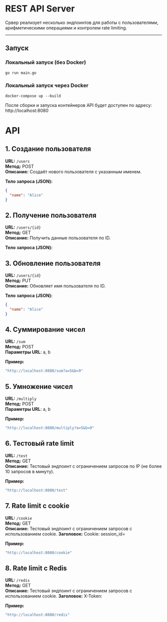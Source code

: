 # REST API Server

Срвер реализует несколько эндпоинтов для работы с пользователями, арифметическими операциями и контролем rate limiting.

---

## Запуск

### Локальный запуск (без Docker)

```bash
go run main.go
```

### Локальный запуск через Docker

```
docker-compose up --build
```
После сборки и запуска контейнеров API будет доступен по адресу:
http://localhost:8080

# API

## 1. Создание пользователя

**URL:** `/users`  
**Метод:** POST  
**Описание:** Создаёт нового пользователя с указанным именем.

**Тело запроса (JSON):**

```json
{
  "name": "Alice"
}
```

## 2. Получение пользователя

**URL:** `/users/{id}`  
**Метод:** GET  
**Описание:** Получить данные пользователя по ID.

**Тело запроса (JSON):**

## 3. Обновление пользователя

**URL:** `/users/{id}`  
**Метод:** PUT  
**Описание:** Обновляет имя пользователя по ID.

**Тело запроса (JSON):**

```json
{
  "name": "Alice"
}
```

## 4. Суммирование чисел

**URL:** `/sum`  
**Метод:** POST  
**Параметры URL**: a, b

**Пример:**

```bash
"http://localhost:8080/sum?a=5&b=9"
```

## 5. Умножение чисел 

**URL:** `/multiply`  
**Метод:** POST  
**Параметры URL**: a, b

**Пример:**

```bash
"http://localhost:8080/multiply?a=5&b=9"
```

## 6. Тестовый rate limit 

**URL:** `/test`  
**Метод:** GET  
**Описание:** Тестовый эндпоинт с ограничением запросов по IP (не более 10 запросов в минуту).

**Пример:**

```bash
"http://localhost:8080/test"
```

## 7. Rate limit с cookie

**URL:** `/cookie`  
**Метод:** GET  
**Описание:** Тестовый эндпоинт с ограничением запросов с использованием cookie.
**Заголовок:** Cookie: session_id=<id>


**Пример:**

```bash
"http://localhost:8080/cookie"
```

## 8. Rate limit с Redis 

**URL:** `/redis`  
**Метод:** GET  
**Описание:** Тестовый эндпоинт с ограничением запросов с использованием cookie.
**Заголовок:** X-Token: <token>

**Пример:**

```bash
"http://localhost:8080/redis"
```
